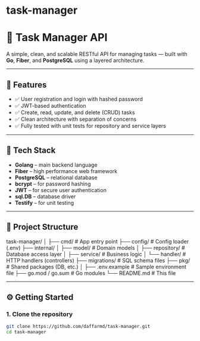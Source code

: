 # task-manager
# 📝 Task Manager API

A simple, clean, and scalable RESTful API for managing tasks — built with **Go**, **Fiber**, and **PostgreSQL** using a layered architecture.

---

## 🚀 Features

- ✅ User registration and login with hashed password
- ✅ JWT-based authentication
- ✅ Create, read, update, and delete (CRUD) tasks
- ✅ Clean architecture with separation of concerns
- ✅ Fully tested with unit tests for repository and service layers

---

## 🧰 Tech Stack

- **Golang** – main backend language
- **Fiber** – high performance web framework
- **PostgreSQL** – relational database
- **bcrypt** – for password hashing
- **JWT** – for secure user authentication
- **sql.DB** – database driver
- **Testify** – for unit testing

---

## 📁 Project Structure
task-manager/
│
├── cmd/ # App entry point
├── config/ # Config loader (.env)
├── internal/
│ ├── model/ # Domain models
│ ├── repository/ # Database access layer
│ ├── service/ # Business logic
│ └── handler/ # HTTP handlers (controllers)
├── migrations/ # SQL schema files
├── pkg/ # Shared packages (DB, etc.)
│
├── .env.example # Sample environment file
├── go.mod / go.sum # Go modules
└── README.md # This file


---

## ⚙️ Getting Started

### 1. Clone the repository

```bash
git clone https://github.com/daffarmd/task-manager.git
cd task-manager
